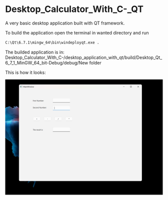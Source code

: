 # Desktop_Calculator_With_C-_QT
A very basic desktop application built with QT framework.

To build the application open the terminal in wanted directory and run
``` bash
C:\Qt\6.7.1\mingw_64\bin\windeployqt.exe .
```

The builded application is in: Desktop_Calculator_With_C-/desktop_application_with_qt/build/Desktop_Qt_6_7_1_MinGW_64_bit-Debug/debug/New folder


This is how it looks:

<img src="https://github.com/GalkaKG/DesktopCalculatorCpp/blob/main/img_gui.png?raw=true" />
